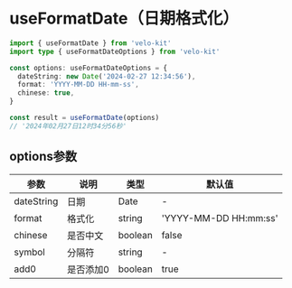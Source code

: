 # useFormatDate（日期格式化）

```ts
import { useFormatDate } from 'velo-kit'
import type { useFormatDateOptions } from 'velo-kit'

const options: useFormatDateOptions = {
  dateString: new Date('2024-02-27 12:34:56'),
  format: 'YYYY-MM-DD HH-mm-ss',
  chinese: true,
}

const result = useFormatDate(options)
// '2024年02月27日12时34分56秒'
```

## options参数
| 参数 | 说明    | 类型 | 默认值                |
| --- |-------| --- |--------------------|
| dateString | 日期    | Date | -                  |
| format | 格式化   | string | 'YYYY-MM-DD HH:mm:ss' |
| chinese | 是否中文  | boolean | false              |
| symbol | 分隔符   | string | -                  |
| add0 | 是否添加0 | boolean | true                   |

